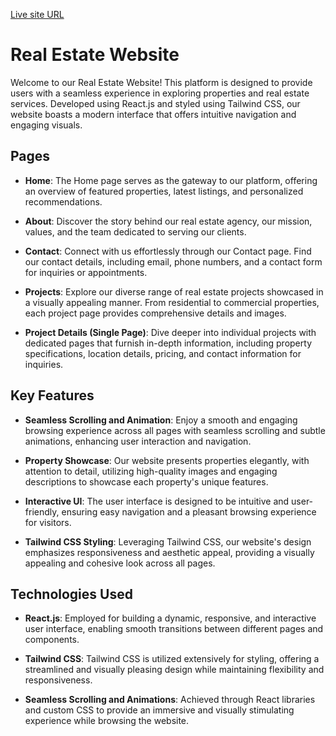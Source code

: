 [Live site URL](https://newcapitalwebsite.netlify.app/)

# Real Estate Website

Welcome to our Real Estate Website! This platform is designed to provide users with a seamless experience in exploring properties and real estate services. Developed using React.js and styled using Tailwind CSS, our website boasts a modern interface that offers intuitive navigation and engaging visuals.

## Pages

- **Home**: The Home page serves as the gateway to our platform, offering an overview of featured properties, latest listings, and personalized recommendations.
  
- **About**: Discover the story behind our real estate agency, our mission, values, and the team dedicated to serving our clients.
  
- **Contact**: Connect with us effortlessly through our Contact page. Find our contact details, including email, phone numbers, and a contact form for inquiries or appointments.
  
- **Projects**: Explore our diverse range of real estate projects showcased in a visually appealing manner. From residential to commercial properties, each project page provides comprehensive details and images.
  
- **Project Details (Single Page)**: Dive deeper into individual projects with dedicated pages that furnish in-depth information, including property specifications, location details, pricing, and contact information for inquiries.

## Key Features

- **Seamless Scrolling and Animation**: Enjoy a smooth and engaging browsing experience across all pages with seamless scrolling and subtle animations, enhancing user interaction and navigation.

- **Property Showcase**: Our website presents properties elegantly, with attention to detail, utilizing high-quality images and engaging descriptions to showcase each property's unique features.

- **Interactive UI**: The user interface is designed to be intuitive and user-friendly, ensuring easy navigation and a pleasant browsing experience for visitors.

- **Tailwind CSS Styling**: Leveraging Tailwind CSS, our website's design emphasizes responsiveness and aesthetic appeal, providing a visually appealing and cohesive look across all pages.

## Technologies Used

- **React.js**: Employed for building a dynamic, responsive, and interactive user interface, enabling smooth transitions between different pages and components.

- **Tailwind CSS**: Tailwind CSS is utilized extensively for styling, offering a streamlined and visually pleasing design while maintaining flexibility and responsiveness.

- **Seamless Scrolling and Animations**: Achieved through React libraries and custom CSS to provide an immersive and visually stimulating experience while browsing the website.
